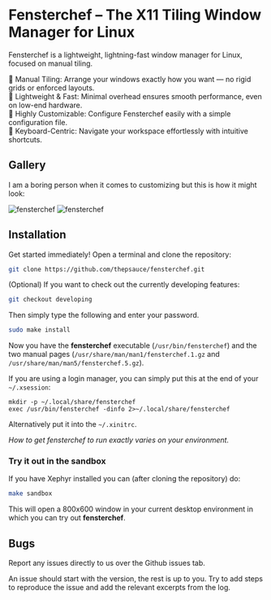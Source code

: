 # Fensterchef – The X11 Tiling Window Manager for Linux

Fensterchef is a lightweight, lightning-fast window manager for Linux, focused on manual tiling.

🔹 Manual Tiling: Arrange your windows exactly how you want — no rigid grids or enforced layouts. </br>
🔹 Lightweight & Fast: Minimal overhead ensures smooth performance, even on low-end hardware. </br>
🔹 Highly Customizable: Configure Fensterchef easily with a simple configuration file. </br>
🔹 Keyboard-Centric: Navigate your workspace effortlessly with intuitive shortcuts. </br>

## Gallery

I am a boring person when it comes to customizing but this is how it might look:

![fensterchef](./images/fensterchef.png)
![fensterchef](./images/fensterchef2.png)

## Installation

Get started immediately! Open a terminal and clone the repository:
```sh
git clone https://github.com/thepsauce/fensterchef.git
```
(Optional) If you want to check out the currently developing features:
```sh
git checkout developing
```
Then simply type the following and enter your password.
```sh
sudo make install
```

Now you have the **fensterchef** executable (`/usr/bin/fensterchef`)
and the two manual pages (`/usr/share/man/man1/fensterchef.1.gz` and `/usr/share/man/man5/fensterchef.5.gz`).

If you are using a login manager, you can simply put this at the end of your `~/.xsession`:
```
mkdir -p ~/.local/share/fensterchef
exec /usr/bin/fensterchef -dinfo 2>~/.local/share/fensterchef
```
Alternatively put it into the `~/.xinitrc`.

*How to get fensterchef to run exactly varies on your environment.*

### Try it out in the sandbox

If you have Xephyr installed you can (after cloning the repository) do:
```sh
make sandbox
```
This will open a 800x600 window in your current desktop environment in which you
can try out **fensterchef**.

## Bugs

Report any issues directly to us over the Github issues tab.

An issue should start with the version, the rest is up to you. Try to add steps
to reproduce the issue and add the relevant excerpts from the log.
